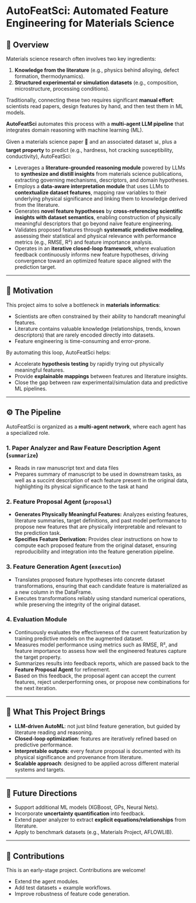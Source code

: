 # AutoFeatSci: Automated Feature Engineering for Materials Science  

## 📖 Overview  

Materials science research often involves two key ingredients:  
1. **Knowledge from the literature** (e.g., physics behind alloying, defect formation, thermodynamics).  
2. **Structured experimental or simulation datasets** (e.g., composition, microstructure, processing conditions).  

Traditionally, connecting these two requires significant **manual effort**: scientists read papers, design features by hand, and then test them in ML models.  

**AutoFeatSci** automates this process with a **multi-agent LLM pipeline** that integrates domain reasoning with machine learning (ML).  

Given a materials science paper 📄 and an associated dataset 📊, plus a **target property** to predict (e.g., hardness, hot cracking susceptibility, conductivity), AutoFeatSci:  

- Leverages a **literature-grounded reasoning module** powered by LLMs to **synthesize and distill insights** from materials science publications, extracting governing mechanisms, descriptors, and domain hypotheses.  
- Employs a **data-aware interpretation module** that uses LLMs to **contextualize dataset features**, mapping raw variables to their underlying physical significance and linking them to knowledge derived from the literature.  
- Generates **novel feature hypotheses** by **cross-referencing scientific insights with dataset semantics**, enabling construction of physically meaningful descriptors that go beyond naïve feature engineering.  
- Validates proposed features through **systematic predictive modeling**, assessing their statistical and physical relevance with performance metrics (e.g., RMSE, R²) and feature importance analysis.  
- Operates in an **iterative closed-loop framework**, where evaluation feedback continuously informs new feature hypotheses, driving convergence toward an optimized feature space aligned with the prediction target.  


---

## 🎯 Motivation  

This project aims to solve a bottleneck in **materials informatics**:  
- Scientists are often constrained by their ability to handcraft meaningful features.  
- Literature contains valuable knowledge (relationships, trends, known descriptors) that are rarely encoded directly into datasets.  
- Feature engineering is time-consuming and error-prone.  

By automating this loop, AutoFeatSci helps:  
- Accelerate **hypothesis testing** by rapidly trying out physically meaningful features.  
- Provide **explainable mappings** between features and literature insights.  
- Close the gap between raw experimental/simulation data and predictive ML pipelines.  

---

## ⚙️ The Pipeline  

AutoFeatSci is organized as a **multi-agent network**, where each agent has a specialized role.  

### 1. **Paper Analyzer  and Raw Feature Description Agent** (`summarize`)
- Reads in raw manuscript text and data files
- Prepares summary of manuscript to be used in downstream tasks, as well as a succint description of each feature present in the original data, highlighting its physical significance to the task at hand

### 2. **Feature Proposal Agent** (`proposal`)  
- **Generates Physically Meaningful Features:**  Analyzes existing features, literature summaries, target definitions, and past model performance to propose new features that are physically interpretable and relevant to the prediction task.
- **Specifies Feature Derivation:**  Provides clear instructions on how to compute each proposed feature from the original dataset, ensuring reproducibility and integration into the feature generation pipeline.


### 3. **Feature Generation Agent** (`execution`)
- Translates proposed feature hypotheses into concrete dataset transformations, ensuring that each candidate feature is materialized as a new column in the DataFrame.
- Executes transformations reliably using standard numerical operations, while preserving the integrity of the original dataset.

### 4. **Evaluation Module**  
- Continuously evaluates the effectiveness of the current featurization by training predictive models on the augmented dataset.  
- Measures model performance using metrics such as RMSE, R², and feature importance to assess how well the engineered features capture the target property.  
- Summarizes results into feedback reports, which are passed back to the **Feature Proposal Agent** for refinement.  
- Based on this feedback, the proposal agent can accept the current features, reject underperforming ones, or propose new combinations for the next iteration.  


---

## 🚀 What This Project Brings  

- **LLM-driven AutoML**: not just blind feature generation, but guided by literature reading and reasoning.  
- **Closed-loop optimization**: features are iteratively refined based on predictive performance.  
- **Interpretable outputs**: every feature proposal is documented with its physical significance and provenance from literature.  
- **Scalable approach**: designed to be applied across different material systems and targets.  


---

## 🧭 Future Directions  

- Support additional ML models (XGBoost, GPs, Neural Nets).  
- Incorporate **uncertainty quantification** into feedback.  
- Extend paper analyzer to extract **explicit equations/relationships** from literature.  
- Apply to benchmark datasets (e.g., Materials Project, AFLOWLIB).  

---

## 🤝 Contributions  

This is an early-stage project. Contributions are welcome!  
- Extend the agent modules.  
- Add test datasets + example workflows.  
- Improve robustness of feature code generation.  


